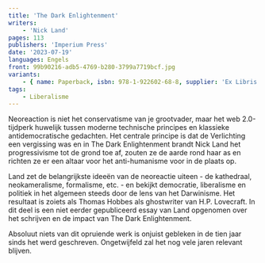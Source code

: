 ```yaml
---
title: 'The Dark Enlightenment'
writers:
    - 'Nick Land'
pages: 113
publishers: 'Imperium Press'
date: '2023-07-19'
languages: Engels
front: 99b90216-adb5-4769-b280-3799a7719bcf.jpg
variants:
    - { name: Paperback, isbn: 978-1-922602-68-8, supplier: 'Ex Libris', size: { height: 178, width: 108, depth: 7 }, import_price: { currency: USD, amount: 13.6 }, price: 15.99, out_of_stock: 0 }
tags:
    - Liberalisme
---
```


Neoreaction is niet het conservatisme van je grootvader, maar het web 2.0-tijdperk huwelijk tussen moderne technische principes en klassieke antidemocratische gedachten. Het centrale principe is dat de Verlichting een vergissing was en in The Dark Enlightenment brandt Nick Land het progressivisme tot de grond toe af, zouten ze de aarde rond haar as en richten ze er een altaar voor het anti-humanisme voor in de plaats op.

Land zet de belangrijkste ideeën van de neoreactie uiteen - de kathedraal, neokameralisme, formalisme, etc. - en bekijkt democratie, liberalisme en politiek in het algemeen steeds door de lens van het Darwinisme. Het resultaat is zoiets als Thomas Hobbes als ghostwriter van H.P. Lovecraft. In dit deel is een niet eerder gepubliceerd essay van Land opgenomen over het schrijven en de impact van The Dark Enlightenment.

Absoluut niets van dit opruiende werk is onjuist gebleken in de tien jaar sinds het werd geschreven. Ongetwijfeld zal het nog vele jaren relevant blijven.
